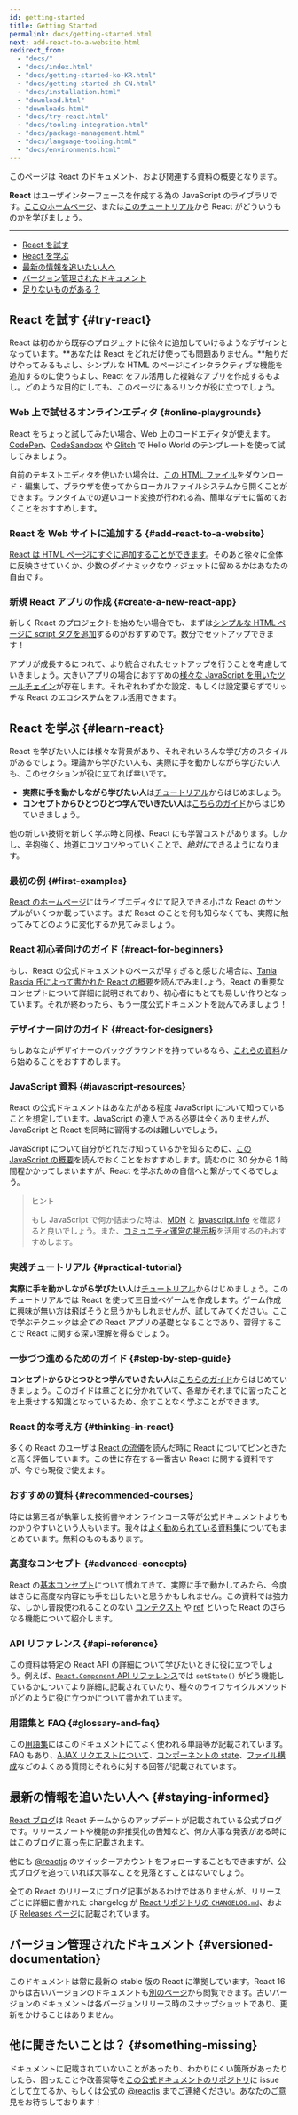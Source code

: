 ```yaml
---
id: getting-started
title: Getting Started
permalink: docs/getting-started.html
next: add-react-to-a-website.html
redirect_from:
  - "docs/"
  - "docs/index.html"
  - "docs/getting-started-ko-KR.html"
  - "docs/getting-started-zh-CN.html"
  - "docs/installation.html"
  - "download.html"
  - "downloads.html"
  - "docs/try-react.html"
  - "docs/tooling-integration.html"
  - "docs/package-management.html"
  - "docs/language-tooling.html"
  - "docs/environments.html"
---
```


このページは React のドキュメント、および関連する資料の概要となります。

**React** はユーザインターフェースを作成する為の JavaScript のライブラリです。[ここのホームページ](/)、または[このチュートリアル](/tutorial/tutorial.html)から React がどういうものかを学びましょう。

---

- [React を試す](#try-react)
- [React を学ぶ](#learn-react)
- [最新の情報を追いたい人へ](#staying-informed)
- [バージョン管理されたドキュメント](#versioned-documentation)
- [足りないものがある？](#something-missing)

## React を試す {#try-react}

React は初めから既存のプロジェクトに徐々に追加していけるようなデザインとなっています。**あなたは React をどれだけ使っても問題ありません。**触りだけやってみるもよし、シンプルな HTML のページにインタラクティブな機能を追加するのに使うもよし、React をフル活用した複雑なアプリを作成するもよし。どのような目的にしても、このページにあるリンクが役に立つでしょう。

### Web 上で試せるオンラインエディタ {#online-playgrounds}

React をちょっと試してみたい場合、Web 上のコードエディタが使えます。[CodePen](codepen://hello-world)、[CodeSandbox](https://codesandbox.io/s/new) や [Glitch](https://glitch.com/edit/#!/remix/starter-react-template) で Hello World のテンプレートを使って試してみましょう。

自前のテキストエディタを使いたい場合は、[この HTML ファイル](https://raw.githubusercontent.com/reactjs/reactjs.org/master/static/html/single-file-example.html)をダウンロード・編集して、ブラウザを使ってからローカルファイルシステムから開くことができます。ランタイムでの遅いコード変換が行われる為、簡単なデモに留めておくことをおすすめします。

### React を Web サイトに追加する {#add-react-to-a-website}

[React は HTML ページにすぐに追加することができます](/docs/add-react-to-a-website.html)。そのあと徐々に全体に反映させていくか、少数のダイナミックなウィジェットに留めるかはあなたの自由です。

### 新規 React アプリの作成 {#create-a-new-react-app}

新しく React のプロジェクトを始めたい場合でも、まずは[シンプルな HTML ページに script タグを追加](/docs/add-react-to-a-website.html)するのがおすすめです。数分でセットアップできます！

アプリが成長するにつれて、より統合されたセットアップを行うことを考慮していきましょう。大きいアプリの場合におすすめの[様々な JavaScript を用いたツールチェイン](/docs/create-a-new-react-app.html)が存在します。それぞれわずかな設定、もしくは設定要らずでリッチな React のエコシステムをフル活用できます。

## React を学ぶ {#learn-react}

React を学びたい人には様々な背景があり、それぞれいろんな学び方のスタイルがあるでしょう。理論から学びたい人も、実際に手を動かしながら学びたい人も、このセクションが役に立てれば幸いです。

* **実際に手を動かしながら学びたい人**は[チュートリアル](/tutorial/tutorial.html)からはじめましょう。
* **コンセプトからひとつひとつ学んでいきたい人**は[こちらのガイド](/docs/hello-world.html)からはじめていきましょう。

他の新しい技術を新しく学ぶ時と同様、React にも学習コストがあります。しかし、辛抱強く、地道にコツコツやっていくことで、*絶対に*できるようになります。

### 最初の例 {#first-examples}

[React のホームページ](/)にはライブエディタにて記入できる小さな React のサンプルがいくつか載っています。まだ React のことを何も知らなくても、実際に触ってみてどのように変化するか見てみましょう。

### React 初心者向けのガイド {#react-for-beginners}

もし、React の公式ドキュメントのペースが早すぎると感じた場合は、[Tania Rascia 氏によって書かれた React の概要](https://www.taniarascia.com/getting-started-with-react/)を読んでみましょう。React の重要なコンセプトについて詳細に説明されており、初心者にもとても易しい作りとなっています。それが終わったら、もう一度公式ドキュメントを読んでみましょう！

### デザイナー向けのガイド {#react-for-designers}

もしあなたがデザイナーのバックグラウンドを持っているなら、[これらの資料](https://reactfordesigners.com/)から始めることをおすすめします。

### JavaScript 資料 {#javascript-resources}

React の公式ドキュメントはあなたがある程度 JavaScript について知っていることを想定しています。JavaScript の達人である必要は全くありませんが、JavaScript と React を同時に習得するのは難しいでしょう。

JavaScript について自分がどれだけ知っているかを知るために、[この JavaScript の概要](https://developer.mozilla.org/en-US/docs/Web/JavaScript/A_re-introduction_to_JavaScript)を読んでおくことをおすすめします。読むのに 30 分から 1 時間程かかってしまいますが、React を学ぶための自信へと繋がってくるでしょう。

> ヒント
>
>もし JavaScript で何か詰まった時は、[MDN](https://developer.mozilla.org/en-US/docs/Web/JavaScript) と [javascript.info](https://javascript.info/) を確認すると良いでしょう。また、[コミュニティ運営の掲示板](/community/support.html)を活用するのもおすすめします。

### 実践チュートリアル {#practical-tutorial}

**実際に手を動かしながら学びたい人**は[チュートリアル](/tutorial/tutorial.html)からはじめましょう。このチュートリアルでは React を使って三目並べゲームを作成します。ゲーム作成に興味が無い方は飛ばそうと思うかもしれませんが、試してみてください。ここで学ぶテクニックは*全ての* React アプリの基礎となることであり、習得することで React に関する深い理解を得るでしょう。

### 一歩づつ進めるためのガイド {#step-by-step-guide}

**コンセプトからひとつひとつ学んでいきたい人**は[こちらのガイド](/docs/hello-world.html)からはじめていきましょう。このガイドは章ごとに分かれていて、各章がそれまでに習ったことを上乗せする知識となっているため、余すことなく学ぶことができます。

### React 的な考え方 {#thinking-in-react}

多くの React のユーザは [React の流儀](/docs/thinking-in-react.html)を読んだ時に React についてピンときたと高く評価しています。この世に存在する一番古い React に関する資料ですが、今でも現役で使えます。

### おすすめの資料 {#recommended-courses}

時には第三者が執筆した技術書やオンラインコース等が公式ドキュメントよりもわかりやすいという人もいます。我々は[よく勧められている資料集](/community/courses.html)についてもまとめています。無料のものもあります。

### 高度なコンセプト {#advanced-concepts}

React の[基本コンセプト](/docs/hello-world.html)について慣れてきて、実際に手で動かしてみたら、今度はさらに高度な内容にも手を出したいと思うかもしれません。この資料では強力な、しかし普段使われることのない [コンテクスト](/docs/context.html) や [ref](/docs/refs-and-the-dom.html) といった React のさらなる機能について紹介します。

### API リファレンス {#api-reference}

この資料は特定の React API の詳細について学びたいときに役に立つでしょう。例えば、[`React.Component` API リファレンス](/docs/react-component.html)では `setState()` がどう機能しているかについてより詳細に記載されていたり、種々のライフサイクルメソッドがどのように役に立つかについて書かれています。

### 用語集と FAQ {#glossary-and-faq}

この[用語集](/docs/glossary.html)にはこのドキュメントにてよく使われる単語等が記載されています。FAQ もあり、[AJAX リクエストについて](/docs/faq-ajax.html)、[コンポーネントの state](/docs/faq-state.html)、[ファイル構成](/docs/faq-structure.html)などのよくある質問とそれらに対する回答が記載されています。

## 最新の情報を追いたい人へ {#staying-informed}

[React ブログ](/blog/)は React チームからのアップデートが記載されている公式ブログです。リリースノートや機能の非推奨化の告知など、何か大事な発表がある時にはこのブログに真っ先に記載されます。

他にも [@reactjs](https://twitter.com/reactjs) のツイッターアカウントをフォローすることもできますが、公式ブログを追っていれば大事なことを見落とすことはないでしょう。

全ての React のリリースにブログ記事があるわけではありませんが、リリースごとに詳細に書かれた changelog が [React リポジトリの `CHANGELOG.md`](https://github.com/facebook/react/blob/master/CHANGELOG.md)、および [Releases ページ](https://github.com/facebook/react/releases)に記載されています。

## バージョン管理されたドキュメント {#versioned-documentation}

このドキュメントは常に最新の stable 版の React に準拠しています。React 16 からは古いバージョンのドキュメントも[別のページ](/versions)から閲覧できます。古いバージョンのドキュメントは各バージョンリリース時のスナップショットであり、更新をかけることはありません。

## 他に聞きたいことは？ {#something-missing}

ドキュメントに記載されていないことがあったり、わかりにくい箇所があったりしたら、困ったことや改善案等を[この公式ドキュメントのリポジトリ](https://github.com/reactjs/reactjs.org/issues/new)に issue として立てるか、もしくは公式の [@reactjs](https://twitter.com/reactjs) までご連絡ください。あなたのご意見をお待ちしております！
